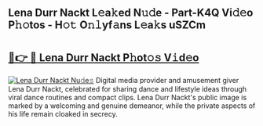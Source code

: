 ## Lena Durr Nackt L𝚎a𝚔ed N𝚞𝚍e - Part-K4Q Vi𝚍𝚎o P𝚑𝚘tos - H𝚘𝚝 O𝚗𝚕yf𝚊ns L𝚎a𝚔s uSZCm

# <h2><a href="http://kf63pq5.oniu.top/?m=Lena+Durr+Nackt">🔗👉 🔴 Lena Durr Nackt P𝚑ot𝚘𝚜 V𝚒d𝚎o</a></h2>

[![Lena Durr Nackt Nu𝚍e𝚜](https://i.imgur.com/0qMVB7G.gif)](http://kf63pq5.oniu.top/?m=Lena+Durr+Nackt)
Digital media provider and amusement giver Lena Durr Nackt, celebrated for sharing dance and lifestyle ideas through viral dance routines and compact clips. Lena Durr Nackt's public image is marked by a welcoming and genuine demeanor, while the private aspects of his life remain cloaked in secrecy.  
